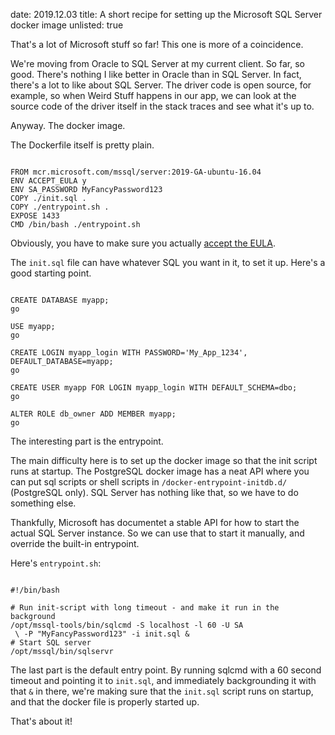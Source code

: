 date: 2019.12.03
title: A short recipe for setting up the Microsoft SQL Server docker image
unlisted: true

That's a lot of Microsoft stuff so far! This one is more of a coincidence. 

We're moving from Oracle to SQL Server at my current client. So far, so good. There's nothing I like better in Oracle than in SQL Server. In fact, there's a lot to like about SQL Server. The driver code is open source, for example, so when Weird Stuff happens in our app, we can look at the source code of the driver itself in the stack traces and see what it's up to.

Anyway. The docker image.

The Dockerfile itself is pretty plain.

<pre><code data-lang="dockerfile">
FROM mcr.microsoft.com/mssql/server:2019-GA-ubuntu-16.04
ENV ACCEPT_EULA y
ENV SA_PASSWORD MyFancyPassword123
COPY ./init.sql .
COPY ./entrypoint.sh .
EXPOSE 1433
CMD /bin/bash ./entrypoint.sh
</code></pre>

Obviously, you have to make sure you actually [accept the EULA](https://go.microsoft.com/fwlink/?LinkId=746388).

The `init.sql` file can have whatever SQL you want in it, to set it up. Here's a good starting point.

<pre><code data-lang="sql">
CREATE DATABASE myapp;
go

USE myapp;
go

CREATE LOGIN myapp_login WITH PASSWORD='My_App_1234', DEFAULT_DATABASE=myapp;
go

CREATE USER myapp FOR LOGIN myapp_login WITH DEFAULT_SCHEMA=dbo;
go

ALTER ROLE db_owner ADD MEMBER myapp;
go
</code></pre>

The interesting part is the entrypoint.

The main difficulty here is to set up the docker image so that the init script runs at startup. The PostgreSQL docker image has a neat API where you can put sql scripts or shell scripts in `/docker-entrypoint-initdb.d/` (PostgreSQL only). SQL Server has nothing like that, so we have to do something else.

Thankfully, Microsoft has documentet a stable API for how to start the actual SQL Server instance. So we can use that to start it manually, and override the built-in entrypoint. 

Here's `entrypoint.sh`:

<pre><code data-lang="sh">
#!/bin/bash

# Run init-script with long timeout - and make it run in the background
/opt/mssql-tools/bin/sqlcmd -S localhost -l 60 -U SA
 \ -P "MyFancyPassword123" -i init.sql &
# Start SQL server
/opt/mssql/bin/sqlservr
</code></pre>

The last part is the default entry point. By running sqlcmd with a 60 second timeout and pointing it to `init.sql`, and immediately backgrounding it with that `&` in there, we're making sure that the `init.sql` script runs on startup, and that the docker file is properly started up.

That's about it!